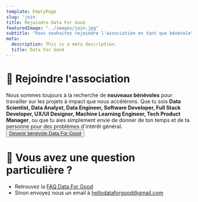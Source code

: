 ```yaml
---
template: EmptyPage
slug: 'join'
title: Rejoindre Data For Good
featuredImage: "../images/join.jpg"
subtitle: "Vous souhaitez rejoindre l'association en tant que bénévole"
meta:
  description: This is a meta description.
  title: Data For Good
---
```


# 💪 Rejoindre l'association
Nous sommes toujours à la recherche de **nouveaux bénévoles** pour travailler sur les projets à impact que nous accélérons. Que tu sois **Data Scientist, Data Analyst, Data Engineer, Software Developer, Full Stack Developer, UX/UI Designer, Machine Learning Engineer, Tech Product Manager**, ou que tu aies simplement envie de donner de ton temps et de ta personne pour des problèmes d'intérêt général. <br>
<button class="button-join"><a href="mailto:hellodataforgood@gmail.com">Devenir bénévole Data For Good</a></button>


# 📧 Vous avez une question particulière ?
- Retrouvez la [FAQ Data For Good](https://www.notion.so/FAQ-Data-For-Good-d90a234e82404d81b6452fb388549232)
- Sinon envoyez nous un email à [hellodataforgood@gmail.com](mailto:hellodataforgood@gmail.com)
